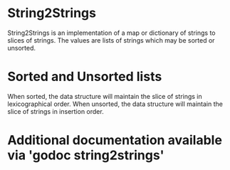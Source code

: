 # String2Strings

String2Strings is an implementation of a map or dictionary of strings
to slices of strings. The values are lists of strings which may be
sorted or unsorted.

# Sorted and Unsorted lists

When sorted, the data structure will maintain the slice of strings in
lexicographical order. When unsorted, the data structure will maintain
the slice of strings in insertion order.

# Additional documentation available via 'godoc string2strings'
